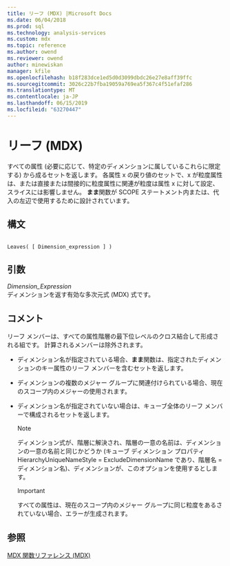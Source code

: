 ```yaml
---
title: リーフ (MDX) |Microsoft Docs
ms.date: 06/04/2018
ms.prod: sql
ms.technology: analysis-services
ms.custom: mdx
ms.topic: reference
ms.author: owend
ms.reviewer: owend
author: minewiskan
manager: kfile
ms.openlocfilehash: b18f283dce1ed5d0d3099dbdc26e27e8aff39ffc
ms.sourcegitcommit: 3026c22b7fba19059a769ea5f367c4f51efaf286
ms.translationtype: MT
ms.contentlocale: ja-JP
ms.lasthandoff: 06/15/2019
ms.locfileid: "63270447"
---
```

# <a name="leaves-mdx"></a>リーフ (MDX)


  すべての属性 (必要に応じて、特定のディメンションに属しているこれらに限定する) から成るセットを返します。 各属性 x の戻り値のセットで、x が粒度属性は、または直接または間接的に粒度属性に関連が粒度は属性 x に対して設定、スライスには影響しません。 **まま**関数が SCOPE ステートメント内または、代入の左辺で使用するために設計されています。  
  
## <a name="syntax"></a>構文  
  
```  
  
Leaves( [ Dimension_expression ] )  
```  
  
## <a name="arguments"></a>引数  
 *Dimension_Expression*  
 ディメンションを返す有効な多次元式 (MDX) 式です。  
  
## <a name="remarks"></a>コメント  
 リーフ メンバーは、すべての属性階層の最下位レベルのクロス結合して形成される組です。 計算されるメンバーは除外されます。  
  
-   ディメンション名が指定されている場合、**まま**関数は、指定されたディメンションのキー属性のリーフ メンバーを含むセットを返します。  
  
-   ディメンションの複数のメジャー グループに関連付けられている場合、現在のスコープ内のメジャーの使用されます。  
  
-   ディメンション名が指定されていない場合は、キューブ全体のリーフ メンバーで構成されるセットを返します。  
  
    > [!NOTE]  
    >  ディメンション式が、階層に解決され、階層の一意の名前は、ディメンションの一意の名前と同じかどうか (キューブ ディメンション プロパティ HierarchyUniqueNameStyle = ExcludeDimensionName であり、階層名 = ディメンション名)、ディメンションが、このオプションを使用するとします。  
  
    > [!IMPORTANT]  
    >  すべての属性は、現在のスコープ内のメジャー グループに同じ粒度をあるされていない場合、エラーが生成されます。  
  
## <a name="see-also"></a>参照  
 [MDX 関数リファレンス &#40;MDX&#41;](../mdx/mdx-function-reference-mdx.md)  
  
  
